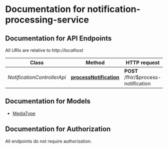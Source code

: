# Documentation for notification-processing-service

<a name="documentation-for-api-endpoints"></a>
## Documentation for API Endpoints

All URIs are relative to *http://localhost*

| Class | Method | HTTP request | Description |
|------------ | ------------- | ------------- | -------------|
| *NotificationControllerApi* | [**processNotification**](Apis/NotificationControllerApi.md#processnotification) | **POST** /fhir/$process-notification |  |


<a name="documentation-for-models"></a>
## Documentation for Models

 - [MediaType](./Models/MediaType.md)


<a name="documentation-for-authorization"></a>
## Documentation for Authorization

All endpoints do not require authorization.
